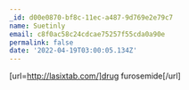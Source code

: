 ```yaml
---
_id: d00e0870-bf8c-11ec-a487-9d769e2e79c7
name: Suetinly
email: c8f0ac58c24cdcae75257f55cda0a90e
permalink: false
date: '2022-04-19T03:00:05.134Z'
---
```

[url=http://lasixtab.com/]drug furosemide[/url]
